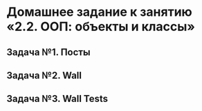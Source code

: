 # Домашнее задание к занятию «2.2. ООП: объекты и классы»

## Задача №1. Посты

## Задача №2. Wall

## Задача №3. Wall Tests